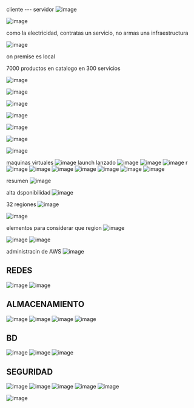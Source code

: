 
cliente --- servidor
![image](https://user-images.githubusercontent.com/91554777/223751123-f779bfff-0f32-451d-9a78-1d9a7d6e0684.png)

![image](https://user-images.githubusercontent.com/91554777/223745298-afa77629-3ccd-48bf-9644-6ec7af6560b8.png)

como la electricidad, contratas un servicio, no armas una infraestructura

![image](https://user-images.githubusercontent.com/91554777/223745669-9cf302a3-fea8-4301-bd85-0befe989c7a9.png)

on premise es local

7000 productos en catalogo en 300 servicios

![image](https://user-images.githubusercontent.com/91554777/223747506-4a6ff3a1-63d4-4397-a131-8578ce5b4c9e.png)

![image](https://user-images.githubusercontent.com/91554777/223747963-4beb2356-ae52-4970-aff4-eb779c163ea8.png)

![image](https://user-images.githubusercontent.com/91554777/223748098-01ae77d4-8231-48b7-a320-907dae500ca2.png)

![image](https://user-images.githubusercontent.com/91554777/223748475-da559066-b094-4326-96b2-0f12dc2d6480.png)

![image](https://user-images.githubusercontent.com/91554777/223748674-fa1d53b1-1778-45ce-b063-0351003689f4.png)

![image](https://user-images.githubusercontent.com/91554777/223749137-7a07cdc9-5094-4c21-b966-e9cadbc937c8.png)

![image](https://user-images.githubusercontent.com/91554777/223749757-dbf0e238-6d7e-4c90-9599-58595a4e18e0.png)

maquinas virtuales
![image](https://user-images.githubusercontent.com/91554777/223751675-6327cc4f-faa3-4e5c-8633-6afe95ab969f.png)
launch lanzado
![image](https://user-images.githubusercontent.com/91554777/223751948-40c1f4af-5892-4111-a6e1-fc51924c175f.png)
![image](https://user-images.githubusercontent.com/91554777/223752454-61499e76-0102-4b4d-923d-f36557c18dcd.png)
![image](https://user-images.githubusercontent.com/91554777/223752590-68120e62-e534-4c22-bf14-28996f047399.png)
r
![image](https://user-images.githubusercontent.com/91554777/223894848-f713c9bd-bb24-4fd1-8aed-425cfc12e016.png)
![image](https://user-images.githubusercontent.com/91554777/223895232-54554ec3-867e-43c8-aba6-5b88ba749d52.png)
![image](https://user-images.githubusercontent.com/91554777/223895425-78ee331a-b0bb-43de-9fa9-86a0ca0114fb.png)
![image](https://user-images.githubusercontent.com/91554777/223895969-7d718401-b9c6-4cf1-80c6-9b6c8a2d6cfd.png)
![image](https://user-images.githubusercontent.com/91554777/223896037-14561cbe-e37a-471c-9034-01e14ac5417f.png)
![image](https://user-images.githubusercontent.com/91554777/223896112-3a4168dc-698c-44d4-bfe0-76fed0606dc5.png)
![image](https://user-images.githubusercontent.com/91554777/223896521-b5b3cf82-488e-4cfe-a02c-de6e1b1dca26.png)

resumen
![image](https://user-images.githubusercontent.com/91554777/223896747-ce79da86-a5f3-49b0-84b0-25ab23c6e16f.png)

alta dsponibilidad
![image](https://user-images.githubusercontent.com/91554777/223897017-292e648d-d02c-4779-9891-6d18ba5243de.png)

32 regiones
![image](https://user-images.githubusercontent.com/91554777/223898735-c452cbca-66da-423f-9722-0bb5d3ba508f.png)

![image](https://user-images.githubusercontent.com/91554777/223899960-082fcee9-5565-443d-aac3-594aaa8b5089.png)

elementos para considerar que region
![image](https://user-images.githubusercontent.com/91554777/223898236-710caf04-abf9-4006-b99d-efe34ceafb9c.png)



![image](https://user-images.githubusercontent.com/91554777/223899218-ff69223e-c8ed-4fa9-b2a8-a869e29eb57f.png)
![image](https://user-images.githubusercontent.com/91554777/223899560-8cbb6229-1e44-46e9-9d9e-4fd94d782fe4.png)




administracin de AWS
![image](https://user-images.githubusercontent.com/91554777/223900144-a727112d-30e8-4a2e-895a-c5583818b1c4.png)

## REDES

![image](https://user-images.githubusercontent.com/91554777/223900652-43d5b54d-fd61-4d2c-85b4-e955fe8b4b51.png)
![image](https://user-images.githubusercontent.com/91554777/223901193-ff5db124-a75d-4fd6-bd17-54d5e4ad2d4e.png)


## ALMACENAMIENTO
![image](https://user-images.githubusercontent.com/91554777/224059757-3ab4548e-7d50-42f2-96f6-e837f8abc7ff.png)
![image](https://user-images.githubusercontent.com/91554777/224062237-4ce78c0c-9ed7-42ba-9eb4-6ef883e24fe9.png)
![image](https://user-images.githubusercontent.com/91554777/224062664-9eb1779b-2d2f-40cd-b3e7-1af5482460db.png)
![image](https://user-images.githubusercontent.com/91554777/224069502-6a424efc-9e9f-4a46-9beb-69a692e41ecd.png)

## BD
![image](https://user-images.githubusercontent.com/91554777/224070888-0ed98a0c-1b07-4a73-86fe-68fbc7f49988.png)
![image](https://user-images.githubusercontent.com/91554777/224071678-d1348038-f2fb-4cc2-b375-1de6dc9916f2.png)
![image](https://user-images.githubusercontent.com/91554777/224071879-7ae4946b-3fd3-4f50-b589-4d81f0df3537.png)

## SEGURIDAD
![image](https://user-images.githubusercontent.com/91554777/224074592-6ee0a7ab-033b-43d7-a3f5-804caeb035a7.png)
![image](https://user-images.githubusercontent.com/91554777/224075879-8478dc4a-b26e-4071-8e42-54f396461b13.png)
![image](https://user-images.githubusercontent.com/91554777/224076006-a6aa61f5-4dad-41d2-b72d-44e2db3e8466.png)
![image](https://user-images.githubusercontent.com/91554777/224076085-3a7d6963-a177-4b92-b619-c29ecc109fd2.png)
![image](https://user-images.githubusercontent.com/91554777/224076799-b12b0667-1eae-4dbc-8c5b-bf269638f054.png)


![image](https://user-images.githubusercontent.com/91554777/224174449-77de9aa5-1b33-4a34-bac1-4a0a43a4c577.png)










